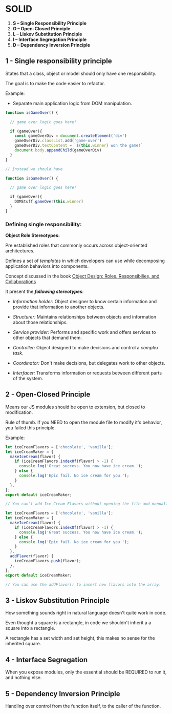 # SOLID

1. **S – Single Responsibility Principle**
2. **O – Open-Closed Principle**
3. **L – Liskov Substitution Principle**
4. **I – Interface Segregation Principle**
5. **D – Dependency Inversion Principle**

## 1 - Single responsibility principle

States that a class, object or model should only have one responsibility.

The goal is to make the code easier to refactor.

Example:
- Separate main application logic from DOM manipulation.

```javascript
function isGameOver() {

  // game over logic goes here!

  if (gameOver){
    const gameOverDiv = document.createElement('div')
    gameOverDiv.classList.add('game-over')
    gameOverDiv.textContent = `${this.winner} won the game!`
    document.body.appendChild(gameOverDiv)
  }
}

// Instead we should have

function isGameOver() {

  // game over logic goes here!

  if (gameOver){
    DOMStuff.gameOver(this.winner)
  }
}
```

### Defining single responsibility:

**Object Role Stereotypes:**

Pre established roles that commonly occurs across object-oriented architectures.

Defines a set of *templates* in which developers can use while decomposing application behaviors into components.

Concept discussed in the book [Object Design: Roles, Responsibilies, and Collaborations](http://www.amazon.com/Object-Design-Roles-Responsibilities-Collaborations/dp/0201379430)

It present the ***following stereotypes***:

- *Information holder:* Object designer to know certain information and provide that information to another objects.

- *Structurer:* Maintains relationships between objects and information about those relationships.

- *Service provider:* Performs and specific work and offers services to other objects that demand them.

- *Controller:* Object designed to make decisions and control a *complex task*.

- *Coordinator:*  Don't make decisions, but delegates work to other objects.

- *Interfacer:* Transforms information or requests between different parts of the system.

## 2 - Open-Closed Principle

Means our JS modules should be open to extension, but closed to modification.

Rule of thumb. If you NEED to open the module file to modify it's behavior, you failed this principle.

Example:

```javascript
let iceCreamFlavors = ['chocolate', 'vanilla'];
let iceCreamMaker = {
  makeIceCream(flavor) {
    if (iceCreamFlavors.indexOf(flavor) > -1) {
      console.log('Great success. You now have ice cream.');
    } else {
      console.log('Epic fail. No ice cream for you.');
    }
  },
};
export default iceCreamMaker;

// You can't add Ice Cream Flavors without opening the file and manually altering the array.

let iceCreamFlavors = ['chocolate', 'vanilla'];
let iceCreamMaker = {
  makeIceCream(flavor) {
    if (iceCreamFlavors.indexOf(flavor) > -1) {
      console.log('Great success. You now have ice cream.');
    } else {
      console.log('Epic fail. No ice cream for you.');
    }
  },
  addFlavor(flavor) {
    iceCreamFlavors.push(flavor);
  },
};
export default iceCreamMaker;

// You can use the addFlavor() to insert new flavors into the array.
```

## 3 - Liskov Substitution Principle

How something sounds right in natural language doesn't quite work in code.

Even thought  a square is a rectangle, in code we shouldn't inherit a a square into a rectangle.

A rectangle has a set width and set height, this makes no sense for the inherited square.

## 4 - Interface Segregation

When you expose modules, only the essential should be REQUIRED to run it, and nothing else.

## 5 - Dependency Inversion Principle

Handling over control from the function itself, to the caller of the function.




